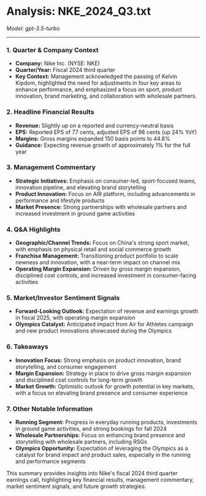 # Analysis: NKE_2024_Q3.txt

*Model: gpt-3.5-turbo*

---

### 1. Quarter & Company Context
- **Company:** Nike Inc. (NYSE: NKE)
- **Quarter/Year:** Fiscal 2024 third quarter
- **Key Context:** Management acknowledged the passing of Kelvin Kipdom, highlighted the need for adjustments in four key areas to enhance performance, and emphasized a focus on sport, product innovation, brand marketing, and collaboration with wholesale partners.

### 2. Headline Financial Results
- **Revenue:** Slightly up on a reported and currency-neutral basis
- **EPS:** Reported EPS of 77 cents, adjusted EPS of 98 cents (up 24% YoY)
- **Margins:** Gross margins expanded 150 basis points to 44.8%
- **Guidance:** Expecting revenue growth of approximately 1% for the full year

### 3. Management Commentary
- **Strategic Initiatives:** Emphasis on consumer-led, sport-focused teams, innovation pipeline, and elevating brand storytelling
- **Product Innovation:** Focus on AIR platform, including advancements in performance and lifestyle products
- **Market Presence:** Strong partnerships with wholesale partners and increased investment in ground game activities

### 4. Q&A Highlights
- **Geographic/Channel Trends:** Focus on China's strong sport market, with emphasis on physical retail and social commerce growth
- **Franchise Management:** Transitioning product portfolio to scale newness and innovation, with a near-term impact on channel mix
- **Operating Margin Expansion:** Driven by gross margin expansion, disciplined cost controls, and increased investment in consumer-facing activities

### 5. Market/Investor Sentiment Signals
- **Forward-Looking Outlook:** Expectation of revenue and earnings growth in fiscal 2025, with operating margin expansion
- **Olympics Catalyst:** Anticipated impact from Air for Athletes campaign and new product innovations showcased during the Olympics

### 6. Takeaways
- **Innovation Focus:** Strong emphasis on product innovation, brand storytelling, and consumer engagement
- **Margin Expansion:** Strategy in place to drive gross margin expansion and disciplined cost controls for long-term growth
- **Market Growth:** Optimistic outlook for growth potential in key markets, with a focus on elevating brand presence and consumer experience

### 7. Other Notable Information
- **Running Segment:** Progress in everyday running products, investments in ground game activities, and strong bookings for fall 2024
- **Wholesale Partnerships:** Focus on enhancing brand presence and storytelling with wholesale partners, including RSGs
- **Olympics Opportunity:** Expectation of leveraging the Olympics as a catalyst for brand impact and product sales, especially in the running and performance segments

This summary provides insights into Nike's fiscal 2024 third quarter earnings call, highlighting key financial results, management commentary, market sentiment signals, and future growth strategies.